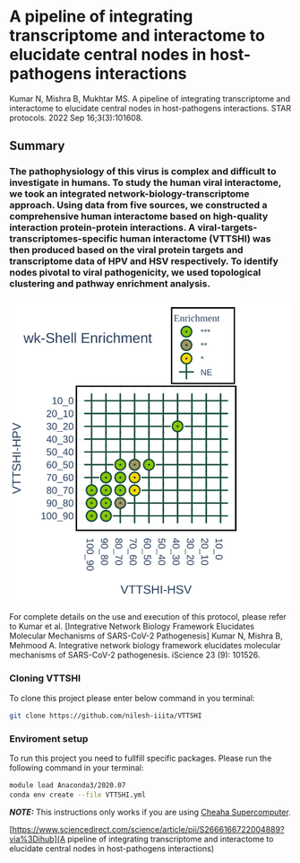 # A pipeline of integrating transcriptome and interactome to elucidate central nodes in host-pathogens interactions

Kumar N, Mishra B, Mukhtar MS. A pipeline of integrating transcriptome and interactome to elucidate central nodes in host-pathogens interactions. STAR protocols. 2022 Sep 16;3(3):101608.

## Summary

### The pathophysiology of this virus is complex and difficult to investigate in humans. To study the human viral interactome, we took an integrated network-biology-transcriptome approach. Using data from five sources, we constructed a comprehensive human interactome based on high-quality interaction protein-protein interactions. A viral-targets-transcriptomes-specific human interactome (VTTSHI) was then produced based on the viral protein targets and transcriptome data of HPV and HSV respectively. To identify nodes pivotal to viral pathogenicity, we used topological clustering and pathway enrichment analysis.

![](Images/Enrichment_dot.svg)

For complete details on the use and execution of this protocol, please refer to Kumar et al. 
[Integrative Network Biology Framework Elucidates Molecular Mechanisms of SARS-CoV-2 Pathogenesis] Kumar N, Mishra B, Mehmood A. Integrative network biology framework elucidates molecular mechanisms of SARS-CoV-2 pathogenesis. iScience 23 (9): 101526.


### Cloning VTTSHI
To clone this project please enter below command in you terminal:
```bash
git clone https://github.com/nilesh-iiita/VTTSHI
``` 

### Enviroment setup
To run this project you need to fullfill specific packages. Please run the following command in your terminal:
```bash
module load Anaconda3/2020.07
conda env create --file VTTSHI.yml
```
_**NOTE:**_ This instructions only works if you are using [Cheaha Supercomputer](https://www.uab.edu/it/home/research-computing/cheaha).

[https://www.sciencedirect.com/science/article/pii/S2666166722004889?via%3Dihub](A pipeline of integrating transcriptome and interactome to elucidate central nodes in host-pathogens interactions)
